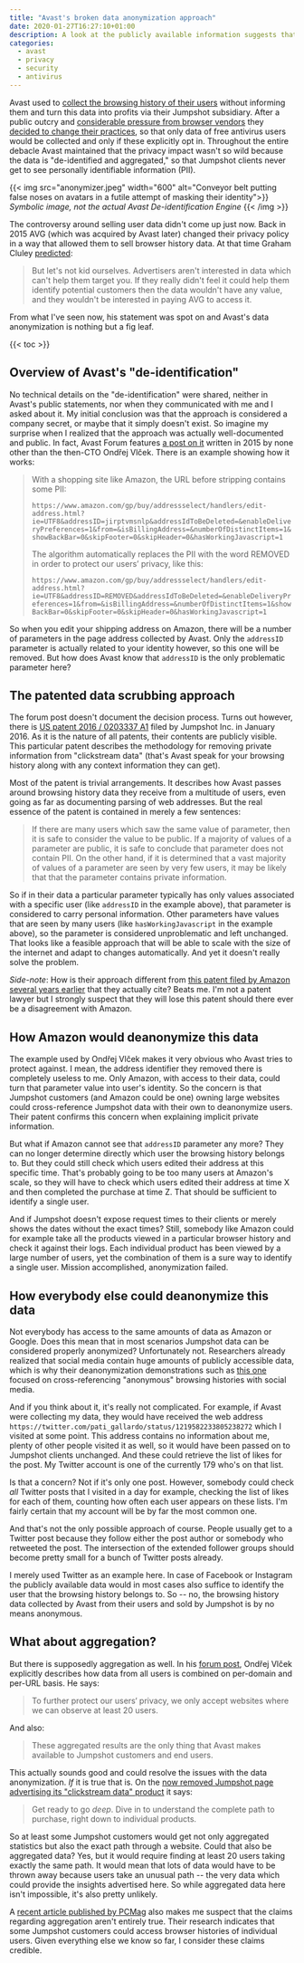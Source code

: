 ```yaml
---
title: "Avast's broken data anonymization approach"
date: 2020-01-27T16:27:10+01:00
description: A look at the publicly available information suggests that Avast exaggerated its capability to anonymize users’ data.
categories:
  - avast
  - privacy
  - security
  - antivirus
---
```


Avast used to [collect the browsing history of their users](/2019/10/28/avast-online-security-and-avast-secure-browser-are-spying-on-you/) without informing them and turn this data into profits via their Jumpshot subsidiary. After a public outcry and [considerable pressure from browser vendors](/2019/12/03/mozilla-removes-avast-extensions-from-their-add-on-store-what-will-google-do/) they [decided to change their practices](/2020/01/08/avast-complies-to-respect-users-privacy/), so that only data of free antivirus users would be collected and only if these explicitly opt in. Throughout the entire debacle Avast maintained that the privacy impact wasn't so wild because the data is "de-identified and aggregated," so that Jumpshot clients never get to see personally identifiable information (PII).

{{< img src="anonymizer.jpeg" width="600" alt="Conveyor belt putting false noses on avatars in a futile attempt of masking their identity">}}
<em>Symbolic image, not the actual Avast De-identification Engine</em>
{{< /img >}}

The controversy around selling user data didn't come up just now. Back in 2015 AVG (which was acquired by Avast later) changed their privacy policy in a way that allowed them to sell browser history data. At that time Graham Cluley [predicted](https://www.grahamcluley.com/week-avg-flogs-web-browsing-search-history/):

> But let's not kid ourselves. Advertisers aren't interested in data which can't help them target you. If they really didn't feel it could help them identify potential customers then the data wouldn't have any value, and they wouldn't be interested in paying AVG to access it.

From what I've seen now, his statement was spot on and Avast's data anonymization is nothing but a fig leaf.

{{< toc >}}

## Overview of Avast's "de-identification"

No technical details on the "de-identification" were shared, neither in Avast's public statements, nor when they communicated with me and I asked about it. My initial conclusion was that the approach is considered a company secret, or maybe that it simply doesn't exist. So imagine my surprise when I realized that the approach was actually well-documented and public. In fact, Avast Forum features [a post on it](https://forum.avast.com/?topic=171725.0) written in 2015 by none other than the then-CTO Ondřej Vlček. There is an example showing how it works:

> With a shopping site like Amazon, the URL before stripping contains some PII:
>
> `https://www.amazon.com/gp/buy/addressselect/handlers/edit-address.html?ie=UTF8&addressID=jirptvmsnlp&addressIdToBeDeleted=&enableDeliveryPreferences=1&from=&isBillingAddress=&numberOfDistinctItems=1&showBackBar=0&skipFooter=0&skipHeader=0&hasWorkingJavascript=1`
>
> The algorithm automatically replaces the PII with the word REMOVED in order to protect our users’ privacy, like this:
>
> `https://www.amazon.com/gp/buy/addressselect/handlers/edit-address.html?ie=UTF8&addressID=REMOVED&addressIdToBeDeleted=&enableDeliveryPreferences=1&from=&isBillingAddress=&numberOfDistinctItems=1&showBackBar=0&skipFooter=0&skipHeader=0&hasWorkingJavascript=1`

So when you edit your shipping address on Amazon, there will be a number of parameters in the page address collected by Avast. Only the `addressID` parameter is actually related to your identity however, so this one will be removed. But how does Avast know that `addressID` is the only problematic parameter here?

## The patented data scrubbing approach

The forum post doesn't document the decision process. Turns out however, there is [US patent 2016 / 0203337 A1](https://patents.google.com/patent/US20160203337A1) filed by Jumpshot Inc. in January 2016. As it is the nature of all patents, their contents are publicly visible. This particular patent describes the methodology for removing private information from "clickstream data" (that's Avast speak for your browsing history along with any context information they can get).

Most of the patent is trivial arrangements. It describes how Avast passes around browsing history data they receive from a multitude of users, even going as far as documenting parsing of web addresses. But the real essence of the patent is contained in merely a few sentences:

> If there are many users which saw the same value of parameter, then it is safe to consider the value to be public. If a majority of values of a parameter are public, it is safe to conclude that parameter does not contain PII. On the other hand, if it is determined that a vast majority of values of a parameter are seen by very few users, it may be likely that that the parameter contains private information.

So if in their data a particular parameter typically has only values associated with a specific user (like `addressID` in the example above), that parameter is considered to carry personal information. Other parameters have values that are seen by many users (like `hasWorkingJavascript` in the example above), so the parameter is considered unproblematic and left unchanged. That looks like a feasible approach that will be able to scale with the size of the internet and adapt to changes automatically. And yet it doesn't really solve the problem.

*Side-note*: How is their approach different from [this patent filed by Amazon several years earlier](https://patents.google.com/patent/US8898272) that they actually cite? Beats me. I'm not a patent lawyer but I strongly suspect that they will lose this patent should there ever be a disagreement with Amazon.

## How Amazon would deanonymize this data

The example used by Ondřej Vlček makes it very obvious who Avast tries to protect against. I mean, the address identifier they removed there is completely useless to me. Only Amazon, with access to their data, could turn that parameter value into user's identity. So the concern is that Jumpshot customers (and Amazon could be one) owning large websites could cross-reference Jumpshot data with their own to deanonymize users. Their patent confirms this concern when explaining implicit private information.

But what if Amazon cannot see that `addressID` parameter any more? They can no longer determine directly which user the browsing history belongs to. But they could still check which users edited their address at this specific time. That's probably going to be too many users at Amazon's scale, so they will have to check which users edited their address at time X and then completed the purchase at time Z. That should be sufficient to identify a single user.

And if Jumpshot doesn't expose request times to their clients or merely shows the dates without the exact times? Still, somebody like Amazon could for example take all the products viewed in a particular browser history and check it against their logs. Each individual product has been viewed by a large number of users, yet the combination of them is a sure way to identify a single user. Mission accomplished, anonymization failed.

## How everybody else could deanonymize this data

Not everybody has access to the same amounts of data as Amazon or Google. Does this mean that in most scenarios Jumpshot data can be considered properly anonymized? Unfortunately not. Researchers already realized that social media contain huge amounts of publicly accessible data, which is why their deanonymization demonstrations such as [this one](http://randomwalker.info/publications/browsing-history-deanonymization.pdf) focused on cross-referencing "anonymous" browsing histories with social media.

And if you think about it, it's really not complicated. For example, if Avast were collecting my data, they would have received the web address `https://twitter.com/pati_gallardo/status/1219582233805238272` which I visited at some point. This address contains no information about me, plenty of other people visited it as well, so it would have been passed on to Jumpshot clients unchanged. And these could retrieve the list of likes for the post. My Twitter account is one of the currently 179 who's on that list.

Is that a concern? Not if it's only one post. However, somebody could check *all* Twitter posts that I visited in a day for example, checking the list of likes for each of them, counting how often each user appears on these lists. I'm fairly certain that my account will be by far the most common one.

And that's not the only possible approach of course. People usually get to a Twitter post because they follow either the post author or somebody who retweeted the post. The intersection of the extended follower groups should become pretty small for a bunch of Twitter posts already.

I merely used Twitter as an example here. In case of Facebook or Instagram the publicly available data would in most cases also suffice to identify the user that the browsing history belongs to. So -- no, the browsing history data collected by Avast from their users and sold by Jumpshot is by no means anonymous.

## What about aggregation?

But there is supposedly aggregation as well. In his [forum post](https://forum.avast.com/?topic=171725.0), Ondřej Vlček explicitly describes how data from all users is combined on per-domain and per-URL basis. He says:

> To further protect our users‘ privacy, we only accept websites where we can observe at least 20 users.

And also:

> These aggregated results are the only thing that Avast makes available to Jumpshot customers and end users.

This actually sounds good and could resolve the issues with the data anonymization. *If* it is true that is. On the [now removed Jumpshot page advertising its "clickstream data" product](http://archive.is/l625E) it says:

> Get ready to go *deep*. Dive in to understand the complete path to purchase, right down to individual products.

So at least some Jumpshot customers would get not only aggregated statistics but also the exact path through a website. Could that also be aggregated data? Yes, but it would require finding at least 20 users taking exactly the same path. It would mean that lots of data would have to be thrown away because users take an unusual path -- the very data which could provide the insights advertised here. So while aggregated data here isn't impossible, it's also pretty unlikely.

A [recent article published by PCMag](https://www.pcmag.com/news/the-cost-of-avasts-free-antivirus-companies-can-spy-on-your-clicks) also makes me suspect that the claims regarding aggregation aren't entirely true. Their research indicates that some Jumpshot customers could access browser histories of individual users. Given everything else we know so far, I consider these claims credible.

